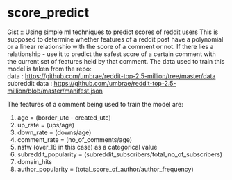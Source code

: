 # score_predict
Gist :: Using simple ml techniques to predict scores of reddit users
This is supposed to determine whether features of a reddit post have a polynomial or a linear relationshio with the score of 
a comment or not. If there lies a relationship - use it to predict the safest score of a certain comment with the current set
of features held by that comment. The data used to train this model is taken from the repo:<br>
data : https://github.com/umbrae/reddit-top-2.5-million/tree/master/data <br>
subreddit data : https://github.com/umbrae/reddit-top-2.5-million/blob/master/manifest.json

The features of a comment being used to train the model are:
  1. age = (border_utc - created_utc)
  2. up_rate = (ups/age)
  3. down_rate = (downs/age)
  4. comment_rate = (no_of_comments/age)
  5. nsfw (over_18 in this case) as a categorical value
  6. subreddit_popularity = (subreddit_subscribers/total_no_of_subscribers)
  7. domain_hits
  8. author_popularity = (total_score_of_author/author_frequency)
